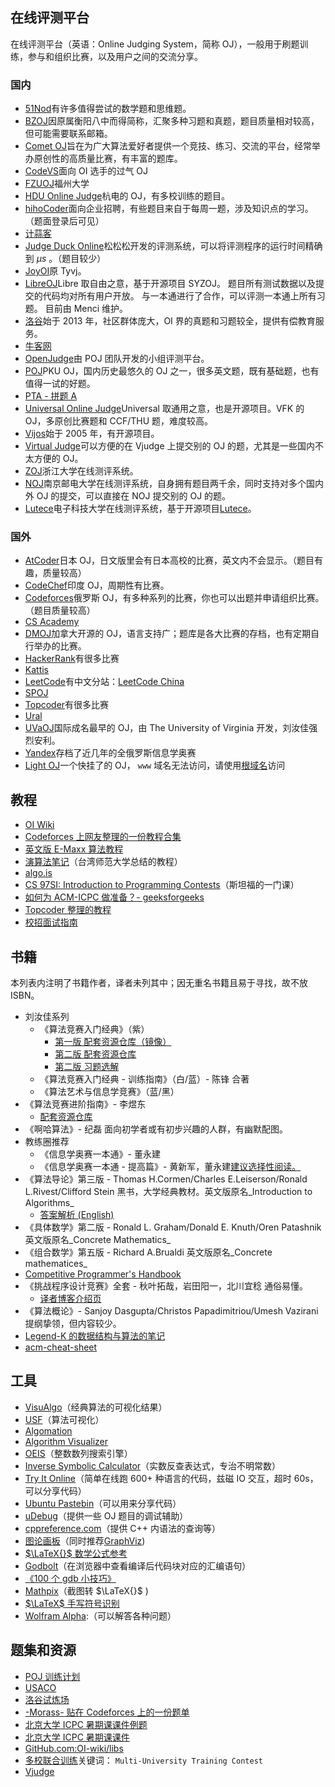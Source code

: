 ## 在线评测平台

在线评测平台（英语：Online Judging System，简称 OJ），一般用于刷题训练，参与和组织比赛，以及用户之间的交流分享。

### 国内

-   [51Nod](https://www.51nod.com/)有许多值得尝试的数学题和思维题。
-   [BZOJ](https://www.lydsy.com/JudgeOnline/)因原属衡阳八中而得简称，汇聚多种习题和真题，题目质量相对较高，但可能需要联系邮箱。
-   [Comet OJ](https://www.cometoj.com)旨在为广大算法爱好者提供一个竞技、练习、交流的平台，经常举办原创性的高质量比赛，有丰富的题库。
-   [CodeVS](http://www.codevs.cn/)面向 OI 选手的过气 OJ
-   [FZUOJ](http://acm.fzu.edu.cn/)福州大学
-   [HDU Online Judge](http://acm.hdu.edu.cn/)杭电的 OJ，有多校训练的题目。
-   [hihoCoder](https://hihocoder.com/)面向企业招聘，有些题目来自于每周一题，涉及知识点的学习。（题面登录后可见）
-   [计蒜客](https://www.jisuanke.com/)
-   [Judge Duck Online](https://duck.ac/)松松松开发的评测系统，可以将评测程序的运行时间精确到 $\mu s$ 。（题目较少）
-   [JoyOI](http://www.joyoi.cn/)原 Tyvj。
-   [LibreOJ](https://loj.ac/)Libre 取自由之意，基于开源项目 SYZOJ。
    题目所有测试数据以及提交的代码均对所有用户开放。
    与一本通进行了合作，可以评测一本通上所有习题。
    目前由 Menci 维护。
-   [洛谷](https://www.luogu.org/)始于 2013 年，社区群体庞大，OI 界的真题和习题较全，提供有偿教育服务。
-   [牛客网](https://www.nowcoder.com/)
-   [OpenJudge](http://openjudge.cn/)由 POJ 团队开发的小组评测平台。
-   [POJ](http://poj.org/)PKU OJ，国内历史最悠久的 OJ 之一，很多英文题，既有基础题，也有值得一试的好题。
-   [PTA - 拼题 A](https://pintia.cn/)
-   [Universal Online Judge](http://uoj.ac/)Universal 取通用之意，也是开源项目。VFK 的 OJ，多原创比赛题和 CCF/THU 题，难度较高。
-   [Vijos](https://vijos.org/)始于 2005 年，有开源项目。
-   [Virtual Judge](https://vjudge.net/)可以方便的在 Vjudge 上提交别的 OJ 的题，尤其是一些国内不太方便的 OJ。
-   [ZOJ](http://acm.zju.edu.cn/onlinejudge/)浙江大学在线测评系统。
-   [NOJ](http://acm.njupt.edu.cn/)南京邮电大学在线测评系统，自身拥有题目两千余，同时支持对多个国内外 OJ 的提交，可以直接在 NOJ 提交别的 OJ 的题。
-   [Lutece](https://acm.uestc.edu.cn/home)电子科技大学在线测评系统，基于开源项目[Lutece](https://github.com/lutece-awesome)。

### 国外

-   [AtCoder](https://atcoder.jp/)日本 OJ，日文版里会有日本高校的比赛，英文内不会显示。（题目有趣，质量较高）
-   [CodeChef](https://codechef.com/)印度 OJ，周期性有比赛。
-   [Codeforces](https://codeforces.com/)俄罗斯 OJ，有多种系列的比赛，你也可以出题并申请组织比赛。（题目质量较高）
-   [CS Academy](https://csacademy.com/)
-   [DMOJ](https://dmoj.ca/)加拿大开源的 OJ，语言支持广；题库是各大比赛的存档，也有定期自行举办的比赛。
-   [HackerRank](https://www.hackerrank.com/)有很多比赛
-   [Kattis](https://open.kattis.com/)
-   [LeetCode](https://leetcode.com/)有中文分站：[LeetCode China](https://leetcode-cn.com/)
-   [SPOJ](http://www.spoj.com)
-   [Topcoder](https://www.topcoder.com/)有很多比赛
-   [Ural](http://acm.timus.ru/)
-   [UVaOJ](https://uva.onlinejudge.org/)国际成名最早的 OJ，由 The University of Virginia 开发，刘汝佳强烈安利。
-   [Yandex](https://contest.yandex.ru/)存档了近几年的全俄罗斯信息学奥赛
-   [Light OJ](http://lightoj.com)一个快挂了的 OJ， `www` 域名无法访问，请使用[根域名](http://lightoj.com)访问

## 教程

-   [OI Wiki](https://oi-wiki.org)
-   [Codeforces 上网友整理的一份教程合集](http://codeforces.com/blog/entry/57282)
-   [英文版 E-Maxx 算法教程](https://cp-algorithms.com/)
-   [演算法笔记](http://www.csie.ntnu.edu.tw/~u91029/)（台湾师范大学总结的教程）
-   [algo.is](https://algo.is/t-414-aflv-competitive-programming-course-2016/)
-   [CS 97SI: Introduction to Programming Contests](http://web.stanford.edu/class/cs97si/)（斯坦福的一门课）
-   [如何为 ACM-ICPC 做准备？- geeksforgeeks](https://www.geeksforgeeks.org/how-to-prepare-for-acm-icpc/)
-   [Topcoder 整理的教程](https://www.topcoder.com/community/competitive-programming/tutorials/)
-   [校招面试指南](https://github.com/jwasham/coding-interview-university)

## 书籍

本列表内注明了书籍作者，译者未列其中；因无重名书籍且易于寻找，故不放 ISBN。

-   刘汝佳系列
    -   《算法竞赛入门经典》（紫）
        -   [第一版 配套资源仓库（镜像）](https://github.com/sukhoeing/aoapc-book/)
        -   [第二版 配套资源仓库](https://github.com/aoapc-book/aoapc-bac2nd)
        -   [第二版 习题选解](https://github.com/sukhoeing/aoapc-bac2nd-keys)
    -   《算法竞赛入门经典 - 训练指南》（白/蓝）- 陈锋 合著
    -   《算法艺术与信息学竞赛》（蓝/黑）
-   《算法竞赛进阶指南》- 李煜东
    -   [配套资源仓库](https://github.com/lydrainbowcat/tedukuri)
-   《啊哈算法》- 纪磊
    面向初学者或有初步兴趣的人群，有幽默配图。
-   教练圈推荐
    -   《信息学奥赛一本通》- 董永建
    -   《信息学奥赛一本通 - 提高篇》- 黄新军，董永建[建议选择性阅读。](https://www.zhihu.com/question/292926937)
-   《算法导论》第三版 - Thomas H.Cormen/Charles E.Leiserson/Ronald L.Rivest/Clifford Stein 
    黑书，大学经典教材。英文版原名_Introduction to Algorithms_
    -   [答案解析 (English)](https://github.com/walkccc/CLRS)
-   《具体数学》第二版 - Ronald L. Graham/Donald E. Knuth/Oren Patashnik 
    英文版原名_Concrete Mathematics_
-   《组合数学》第五版 - Richard A.Brualdi 
    英文版原名_Concrete mathematices_
-   [Competitive Programmer's Handbook](https://cses.fi/book/index.html)
-   《挑战程序设计竞赛》全套 - 秋叶拓哉，岩田阳一，北川宜稔
    通俗易懂。
    -   [译者博客介绍页](http://blog.watashi.ws/2382/pccb-etc/)
-   《算法概论》- Sanjoy Dasgupta/Christos Papadimitriou/Umesh Vazirani
    提纲挚领，但内容较少。
-   [Legend-K 的数据结构与算法的笔记](http://www.legend-k.com/Algorithm/Algorithm.pdf)
-   [acm-cheat-sheet](https://github.com/soulmachine/acm-cheat-sheet)

## 工具

-   [VisuAlgo](https://visualgo.net/en)（经典算法的可视化结果）
-   [USF](https://www.cs.usfca.edu/~galles/visualization/)（算法可视化）
-   [Algomation](http://www.algomation.com/)
-   [Algorithm Visualizer](http://algorithm-visualizer.org)
-   [OEIS](https://oeis.org)（整数数列搜索引擎）
-   [Inverse Symbolic Calculator](http://wayback.cecm.sfu.ca/projects/ISC/ISCmain.html)（实数反查表达式，专治不明常数）
-   [Try It Online](https://tio.run)（简单在线跑 600+ 种语言的代码，兹磁 IO 交互，超时 60s，可以分享代码）
-   [Ubuntu Pastebin](https://paste.ubuntu.com)（可以用来分享代码）
-   [uDebug](https://www.udebug.com)（提供一些 OJ 题目的调试辅助）
-   [cppreference.com](https://zh.cppreference.com/w/)（提供 C++ 内语法的查询等）
-   [图论画板](https://csacademy.com/app/graph_editor/)（同时推荐[GraphViz](http://www.graphviz.org/))
-   [ $\LaTeX{}$ 数学公式参考](http://www.mohu.org/info/symbols/symbols.htm)
-   [Godbolt](https://godbolt.org/)（在浏览器中查看编译后代码块对应的汇编语句）
-   [《100 个 gdb 小技巧》](https://github.com/hellogcc/100-gdb-tips)
-   [Mathpix](https://mathpix.com/)（截图转 $\LaTeX{}$ )
-   [ $\LaTeX$ 手写符号识别](http://detexify.kirelabs.org/classify.html)
-   [Wolfram Alpha](https://www.wolframalpha.com/):（可以解答各种问题）

## 题集和资源

-   [POJ 训练计划](http://blog.csdn.net/skywalkert/article/details/46594541)
-   [USACO](http://train.usaco.org/usacogate)
-   [洛谷试炼场](https://www.luogu.org/training/mainpage)
-   [-Morass- 贴在 Codeforces 上的一份题单](https://codeforces.com/blog/entry/55274)
-   [北京大学 ICPC 暑期课课件例题](https://vjudge.net/article/446)
-   [北京大学 ICPC 暑期课课件](https://lib-pku.github.io/#acm-icpc%E6%9A%91%E6%9C%9F%E8%AF%BE)
-   [GitHub.com:OI-wiki/libs](https://github.com/OI-wiki/libs)
-   [多校联合训练](http://acm.hdu.edu.cn)关键词： `Multi-University Training Contest` 
-   [Vjudge](https://vjudge.net/)
